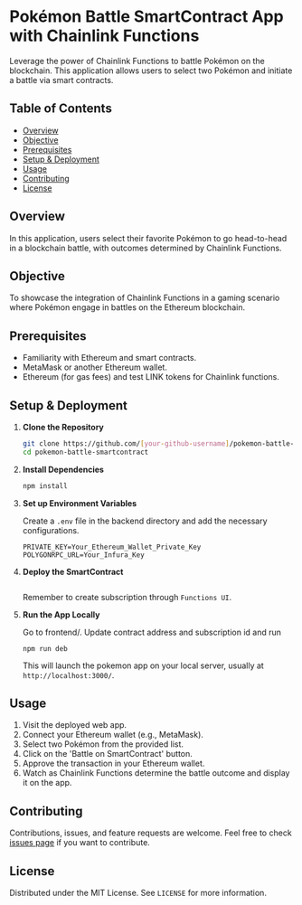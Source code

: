 # Pokémon Battle SmartContract App with Chainlink Functions

Leverage the power of Chainlink Functions to battle Pokémon on the blockchain. This application allows users to select two Pokémon and initiate a battle via smart contracts.

## Table of Contents

- [Overview](#overview)
- [Objective](#objective)
- [Prerequisites](#prerequisites)
- [Setup & Deployment](#setup--deployment)
- [Usage](#usage)
- [Contributing](#contributing)
- [License](#license)

## Overview

In this application, users select their favorite Pokémon to go head-to-head in a blockchain battle, with outcomes determined by Chainlink Functions.

## Objective

To showcase the integration of Chainlink Functions in a gaming scenario where Pokémon engage in battles on the Ethereum blockchain.

## Prerequisites

- Familiarity with Ethereum and smart contracts.
- MetaMask or another Ethereum wallet.
- Ethereum (for gas fees) and test LINK tokens for Chainlink functions.

## Setup & Deployment

1. **Clone the Repository**

    ```bash
    git clone https://github.com/[your-github-username]/pokemon-battle-smartcontract.git
    cd pokemon-battle-smartcontract
    ```

2. **Install Dependencies**

    ```bash
    npm install
    ```

3. **Set up Environment Variables**

    Create a `.env` file in the backend directory and add the necessary configurations.

    ```plaintext
    PRIVATE_KEY=Your_Ethereum_Wallet_Private_Key
    POLYGONRPC_URL=Your_Infura_Key
    ```

4. **Deploy the SmartContract**

    ```npx hardhat functions-deploy-consumer --network polygonMumbai --subid 499 --verify true 
    ```

    Remember to create subscription through `Functions UI`.

5. **Run the App Locally**

    Go to frontend/. Update contract address and subscription id and run
    ```
    npm run deb
    ```

    This will launch the pokemon app on your local server, usually at `http://localhost:3000/`.

## Usage

1. Visit the deployed web app.
2. Connect your Ethereum wallet (e.g., MetaMask).
3. Select two Pokémon from the provided list.
4. Click on the 'Battle on SmartContract' button.
5. Approve the transaction in your Ethereum wallet.
6. Watch as Chainlink Functions determine the battle outcome and display it on the app.

## Contributing

Contributions, issues, and feature requests are welcome. Feel free to check [issues page](https://github.com/[your-github-username]/pokemon-battle-smartcontract/issues) if you want to contribute.

## License

Distributed under the MIT License. See `LICENSE` for more information.
